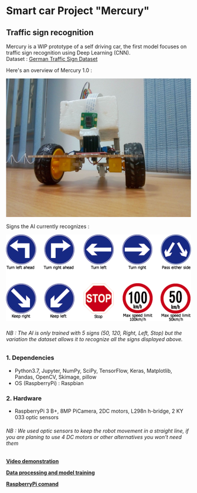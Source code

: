 # Smart car Project "Mercury"     
## Traffic sign recognition  
Mercury is a WIP prototype of a self driving car, the first model focuses on traffic sign recognition using Deep Learning (CNN).  
Dataset : [German Traffic Sign Dataset](http://benchmark.ini.rub.de/?section=gtsrb&subsection=dataset)  
  
Here's an overview of Mercury 1.0 :  
  
![alt text](Images/Overview.jpg "Mercury 1.0") 
  
Signs the AI currently recognizes :  
  
![alt text](Images/Signs.png "Signs")  
###### NB : The AI is only trained with 5 signs (50, 120, Right, Left, Stop) but the variation the dataset allows it to recognize all the signs displayed above.  
### 1. Dependencies  
* Python3.7, Jupyter, NumPy, SciPy, TensorFlow, Keras, Matplotlib, Pandas, OpenCV, Skimage, pillow  
* OS (RaspberryPi) : Raspbian  
### 2. Hardware  
* RaspberryPi 3 B+, 8MP PiCamera, 2DC motors, L298n h-bridge, 2 KY 033 optic sensors  
###### NB : We used optic sensors to keep the robot movement in a straight line, if you are planing to use 4 DC motors or other alternatives you won't need them  
[**Video demonstration**](https://www.youtube.com/watch?v=oamXh6avUcY&feature=youtu.be)
  
[**Data processing and model training**](Traffic_Sign_Classifier.md)
  
[**RaspberryPi comand**](RaspberryPi_Command.md)
